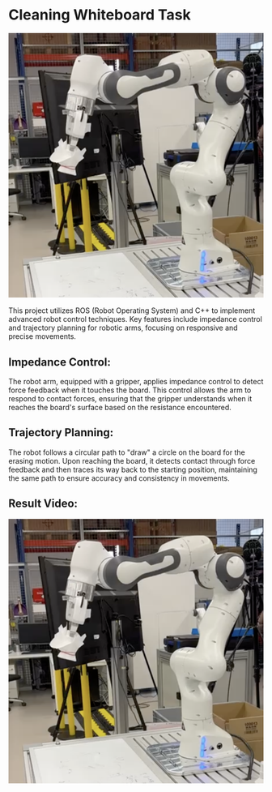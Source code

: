 #  Cleaning Whiteboard Task

![cleaning_whiteboard_tasks.png](media/cleaning_whiteboard_tasks.png)

This project utilizes ROS (Robot Operating System) and C++ to implement advanced robot control techniques. Key features include impedance control and trajectory planning for robotic arms, focusing on responsive and precise movements.

## Impedance Control: 
The robot arm, equipped with a gripper, applies impedance control to detect force feedback when it touches the board. This control allows the arm to respond to contact forces, ensuring that the gripper understands when it reaches the board's surface based on the resistance encountered.

## Trajectory Planning: 
The robot follows a circular path to "draw" a circle on the board for the erasing motion. Upon reaching the board, it detects contact through force feedback and then traces its way back to the starting position, maintaining the same path to ensure accuracy and consistency in movements.

## Result Video:
[![Watch the video](media/cleaning_whiteboard_tasks.png)](media/Cleaning_whiteboard_tasks.mp4)

